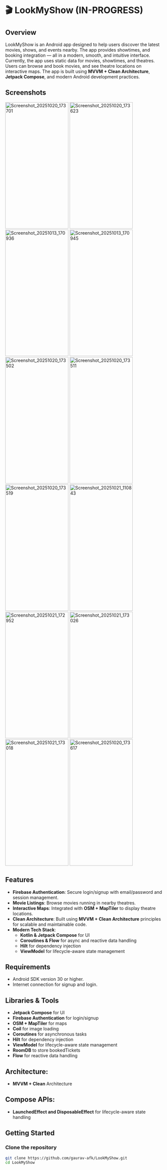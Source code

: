 # 🎬 LookMyShow (IN-PROGRESS)

## Overview
LookMyShow is an Android app designed to help users discover the latest movies, shows, and events nearby. The app provides showtimes, and booking integration — all in a modern, smooth, and intuitive interface.  
Currently, the app uses static data for movies, showtimes, and theatres.
Users can browse and book movies, and see theatre locations on interactive maps. The app is built using **MVVM + Clean Architecture**, **Jetpack Compose**, and modern Android development practices.

## Screenshots
<img width="200" height="400" alt="Screenshot_20251020_173701" src="https://github.com/user-attachments/assets/c03fb430-6efc-4e77-a3b1-3a1216f56769" />
<img width="200" height="400" alt="Screenshot_20251020_173623" src="https://github.com/user-attachments/assets/2c204504-ba9b-436b-9cda-e5fe2b8d7596" />
<img width="200" height="400" alt="Screenshot_20251013_170936" src="https://github.com/user-attachments/assets/f61061b7-e6a9-445a-8ce4-a73f18380fac" />
<img width="200" height="400" alt="Screenshot_20251013_170945" src="https://github.com/user-attachments/assets/66dca366-a564-43be-8838-ae693dcf2ff3" />
<img width="200" height="400" alt="Screenshot_20251020_173502" src="https://github.com/user-attachments/assets/ee30cae7-2fde-44da-8279-9e9500bb66e8" />
<img width="200" height="400" alt="Screenshot_20251020_173511" src="https://github.com/user-attachments/assets/c5a6a94b-980c-4018-a1e4-dc0f0a098894" />
<img width="200" height="400" alt="Screenshot_20251020_173519" src="https://github.com/user-attachments/assets/a317f398-d10c-41f3-8e08-ece56461530e" />
<img width="200" height="400" alt="Screenshot_20251021_110843" src="https://github.com/user-attachments/assets/78d55820-a341-4a9d-917a-6f18e9d7b230" />
<img width="200" height="400" alt="Screenshot_20251021_172952" src="https://github.com/user-attachments/assets/00d15587-1015-4acf-93aa-d6ab0c04c3f4" />
<img width="200" height="400" alt="Screenshot_20251021_173026" src="https://github.com/user-attachments/assets/17f59c5d-ef25-4846-8347-e2dd7525dfc0" />
<img width="200" height="400" alt="Screenshot_20251021_173018" src="https://github.com/user-attachments/assets/58d40181-1177-4f2a-8d08-78efc6e628ae" />
<img width="200" height="400" alt="Screenshot_20251020_173617" src="https://github.com/user-attachments/assets/fa830724-7328-41e5-a7e9-6ac69659aa3c" />


## Features
- **Firebase Authentication**: Secure login/signup with email/password and session management.  
- **Movie Listings**: Browse movies running in nearby theatres.  
- **Interactive Maps**: Integrated with **OSM + MapTiler** to display theatre locations.  
- **Clean Architecture**: Built using **MVVM + Clean Architecture** principles for scalable and maintainable code.  
- **Modern Tech Stack**:  
  - **Kotlin & Jetpack Compose** for UI  
  - **Coroutines & Flow** for async and reactive data handling  
  - **Hilt** for dependency injection  
  - **ViewModel** for lifecycle-aware state management  

## Requirements
- Android SDK version 30 or higher.  
- Internet connection for signup and login.

## Libraries & Tools
- **Jetpack Compose** for UI  
- **Firebase Authentication** for login/signup  
- **OSM + MapTiler** for maps  
- **Coil** for image loading  
- **Coroutines** for asynchronous tasks
- **Hilt** for dependency injection  
- **ViewModel** for lifecycle-aware state management  
- **RoomDB** to store bookedTickets
- **Flow** for reactive data handling
  
## Architecture:
- **MVVM + Clean** Architecture

## Compose APIs:
- **LaunchedEffect and DisposableEffect** for lifecycle-aware state handling

## Getting Started

### Clone the repository
```bash
git clone https://github.com/gaurav-afk/LookMyShow.git
cd LookMyShow

